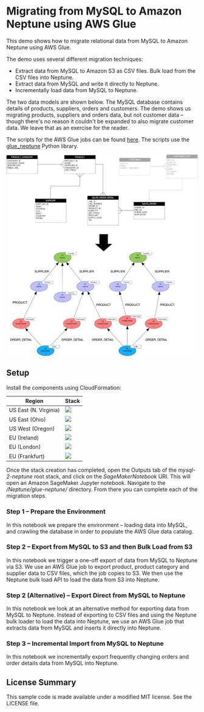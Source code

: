 # Migrating from MySQL to Amazon Neptune using AWS Glue

This demo shows how to migrate relational data from MySQL to Amazon Neptune using AWS Glue.

The demo uses several different migration techniques:

- Extract data from MySQL to Amazon S3 as CSV files. Bulk load from the CSV files into Neptune.
- Extract data from MySQL and write it directly to Neptune.
- Incrementally load data from MySQL to Neptune.

The two data models are shown below. The MySQL database contains details of products, suppliers, orders and customers. The demo shows us migrating products, suppliers and orders data, but not customer data – though there's no reason it couldn't be expanded to also migrate customer data. We leave that as an exercise for the reader.

The scripts for the AWS Glue jobs can be found [here](https://github.com/aws-samples/amazon-neptune-samples/tree/master/gremlin/glue-neptune/glue-jobs/). The scripts use the [glue_neptune](https://github.com/awslabs/amazon-neptune-tools/tree/master/glue-neptune) Python library.

![MySQL to Neptune](mysql-2-neptune-01.png)

## Setup

Install the components using CloudFormation:

| Region | Stack |
| ---- | ---- |
|US East (N. Virginia) |  [<img src="https://s3.amazonaws.com/cloudformation-examples/cloudformation-launch-stack.png">](https://us-east-1.console.aws.amazon.com/cloudformation/home?region=us-east-1#/stacks/create/review?templateURL=https%3A%2F%2Fs3.amazonaws.com%2Faws-neptune-customer-samples%2Fneptune-sagemaker%2Fcloudformation-templates%2Fglue-neptune%2Fglue-neptune-stack.json&stackName=mysql-2-neptune&param_ApplicationID=demo) |
|US East (Ohio) |  [<img src="https://s3.amazonaws.com/cloudformation-examples/cloudformation-launch-stack.png">](https://us-east-2.console.aws.amazon.com/cloudformation/home?region=us-east-2#/stacks/create/review?templateURL=https%3A%2F%2Fs3.amazonaws.com%2Faws-neptune-customer-samples%2Fneptune-sagemaker%2Fcloudformation-templates%2Fglue-neptune%2Fglue-neptune-stack.json&stackName=mysql-2-neptune&param_ApplicationID=demo) |
|US West (Oregon) |  [<img src="https://s3.amazonaws.com/cloudformation-examples/cloudformation-launch-stack.png">](https://us-west-2.console.aws.amazon.com/cloudformation/home?region=us-west-2#/stacks/create/review?templateURL=https%3A%2F%2Fs3.amazonaws.com%2Faws-neptune-customer-samples%2Fneptune-sagemaker%2Fcloudformation-templates%2Fglue-neptune%2Fglue-neptune-stack.json&stackName=mysql-2-neptune&param_ApplicationID=demo) |
|EU (Ireland) |  [<img src="https://s3.amazonaws.com/cloudformation-examples/cloudformation-launch-stack.png">](https://eu-west-1.console.aws.amazon.com/cloudformation/home?region=eu-west-1#/stacks/create/review?templateURL=https%3A%2F%2Fs3.amazonaws.com%2Faws-neptune-customer-samples%2Fneptune-sagemaker%2Fcloudformation-templates%2Fglue-neptune%2Fglue-neptune-stack.json&stackName=mysql-2-neptune&param_ApplicationID=demo) |
|EU (London) |  [<img src="https://s3.amazonaws.com/cloudformation-examples/cloudformation-launch-stack.png">](https://eu-west-2.console.aws.amazon.com/cloudformation/home?region=eu-west-2#/stacks/create/review?templateURL=https%3A%2F%2Fs3.amazonaws.com%2Faws-neptune-customer-samples%2Fneptune-sagemaker%2Fcloudformation-templates%2Fglue-neptune%2Fglue-neptune-stack.json&stackName=mysql-2-neptune&param_ApplicationID=demo) |
|EU (Frankfurt) |  [<img src="https://s3.amazonaws.com/cloudformation-examples/cloudformation-launch-stack.png">](https://eu-central-1.console.aws.amazon.com/cloudformation/home?region=eu-central-1#/stacks/create/review?templateURL=https%3A%2F%2Fs3.amazonaws.com%2Faws-neptune-customer-samples%2Fneptune-sagemaker%2Fcloudformation-templates%2Fglue-neptune%2Fglue-neptune-stack.json&stackName=mysql-2-neptune&param_ApplicationID=demo) |


Once the stack creation has completed, open the Outputs tab of the *mysql-2-neptune* root stack, and click on the *SageMakerNotebook* URI. This will open an Amazon SageMaker Jupyter notebook. Navigate to the */Neptune/glue-neptune/* directory. From there you can complete each of the migration steps.

### Step 1 – Prepare the Environment

In this notebook we prepare the environment – loading data into MySQL, and crawling the database in order to populate the AWS Glue data catalog.

### Step 2 – Export from MySQL to S3 and then Bulk Load from S3

In this notebook we trigger a one-off export of data from MySQL to Neptune via S3. We use an AWS Glue job to export product, product category and supplier data to CSV files, which the job copies to S3. We then use the Neptune bulk load API to load the data from S3 into Neptune.
  
### Step 2 (Alternative) – Export Direct from MySQL to Neptune
  
In this notebook we look at an alternative method for exporting data from MySQL to Neptune. Instead of exporting to CSV files and using the Neptune bulk loader to load the data into Neptune, we use an AWS Glue job that extracts data from MySQL and inserts it directly into Neptune.
  
### Step 3 – Incremental Import from MySQL to Neptune

In this notebook we incrementally export frequently changing orders and order details data from MySQL into Neptune.

## License Summary

This sample code is made available under a modified MIT license. See the LICENSE file.
